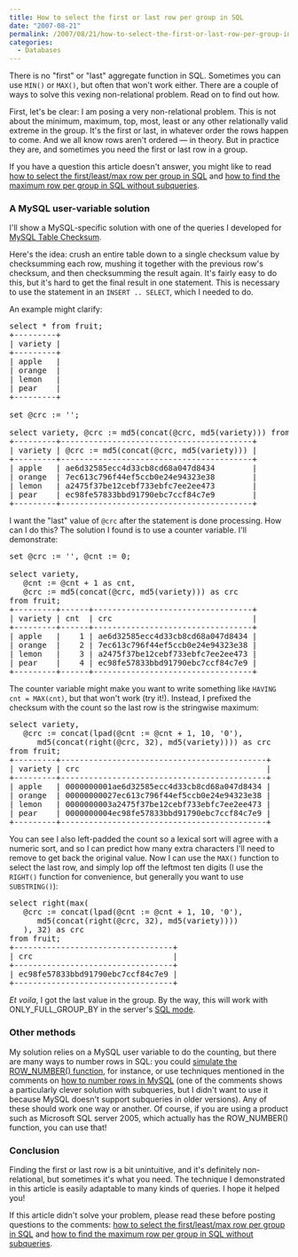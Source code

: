 ```yaml
---
title: How to select the first or last row per group in SQL
date: "2007-08-21"
permalink: /2007/08/21/how-to-select-the-first-or-last-row-per-group-in-sql/
categories:
  - Databases
---
```

There is no "first" or "last" aggregate function in SQL. Sometimes you can use `MIN()` or `MAX()`, but often that won't work either. There are a couple of ways to solve this vexing non-relational problem. Read on to find out how.

First, let's be clear: I am posing a very non-relational problem. This is not about the minimum, maximum, top, most, least or any other relationally valid extreme in the group. It's the first or last, in whatever order the rows happen to come. And we all know rows aren't ordered &#8212; in theory. But in practice they are, and sometimes you need the first or last row in a group.

If you have a question this article doesn't answer, you might like to read [how to select the first/least/max row per group in SQL][1] and [how to find the maximum row per group in SQL without subqueries][2].

### A MySQL user-variable solution

I'll show a MySQL-specific solution with one of the queries I developed for [MySQL Table Checksum][3].

Here's the idea: crush an entire table down to a single checksum value by checksumming each row, mushing it together with the previous row's checksum, and then checksumming the result again. It's fairly easy to do this, but it's hard to get the final result in one statement. This is necessary to use the statement in an `INSERT .. SELECT`, which I needed to do.

An example might clarify:

<pre>select * from fruit;
+---------+
| variety |
+---------+
| apple   | 
| orange  | 
| lemon   | 
| pear    | 
+---------+

set @crc := '';

select variety, @crc := md5(concat(@crc, md5(variety))) from fruit;
+---------+-----------------------------------------+
| variety | @crc := md5(concat(@crc, md5(variety))) |
+---------+-----------------------------------------+
| apple   | ae6d32585ecc4d33cb8cd68a047d8434        | 
| orange  | 7ec613c796f44ef5ccb0e24e94323e38        | 
| lemon   | a2475f37be12cebf733ebfc7ee2ee473        | 
| pear    | ec98fe57833bbd91790ebc7ccf84c7e9        | 
+---------+-----------------------------------------+</pre>

I want the "last" value of `@crc` after the statement is done processing. How can I do this? The solution I found is to use a counter variable. I'll demonstrate:

<pre>set @crc := '', @cnt := 0;

select variety,
   @cnt := @cnt + 1 as cnt,
   @crc := md5(concat(@crc, md5(variety))) as crc
from fruit;
+---------+------+----------------------------------+
| variety | cnt  | crc                              |
+---------+------+----------------------------------+
| apple   |    1 | ae6d32585ecc4d33cb8cd68a047d8434 | 
| orange  |    2 | 7ec613c796f44ef5ccb0e24e94323e38 | 
| lemon   |    3 | a2475f37be12cebf733ebfc7ee2ee473 | 
| pear    |    4 | ec98fe57833bbd91790ebc7ccf84c7e9 | 
+---------+------+----------------------------------+</pre>

The counter variable might make you want to write something like `HAVING cnt = MAX(cnt)`, but that won't work (try it!). Instead, I prefixed the checksum with the count so the last row is the stringwise maximum:

<pre>select variety,
   @crc := concat(lpad(@cnt := @cnt + 1, 10, '0'),
      md5(concat(right(@crc, 32), md5(variety)))) as crc
from fruit;
+---------+--------------------------------------------+
| variety | crc                                        |
+---------+--------------------------------------------+
| apple   | 0000000001ae6d32585ecc4d33cb8cd68a047d8434 | 
| orange  | 00000000027ec613c796f44ef5ccb0e24e94323e38 | 
| lemon   | 0000000003a2475f37be12cebf733ebfc7ee2ee473 | 
| pear    | 0000000004ec98fe57833bbd91790ebc7ccf84c7e9 | 
+---------+--------------------------------------------+
</pre>

You can see I also left-padded the count so a lexical sort will agree with a numeric sort, and so I can predict how many extra characters I'll need to remove to get back the original value. Now I can use the `MAX()` function to select the last row, and simply lop off the leftmost ten digits (I use the `RIGHT()` function for convenience, but generally you want to use `SUBSTRING()`):

<pre>select right(max(
   @crc := concat(lpad(@cnt := @cnt + 1, 10, '0'),
      md5(concat(right(@crc, 32), md5(variety))))
   ), 32) as crc
from fruit;
+----------------------------------+
| crc                              |
+----------------------------------+
| ec98fe57833bbd91790ebc7ccf84c7e9 | 
+----------------------------------+</pre>

*Et voila*, I got the last value in the group. By the way, this will work with ONLY\_FULL\_GROUP_BY in the server's [SQL mode][4].

### Other methods

My solution relies on a MySQL user variable to do the counting, but there are many ways to number rows in SQL: you could [simulate the ROW_NUMBER() function][5], for instance, or use techniques mentioned in the comments on [how to number rows in MySQL][6] (one of the comments shows a particularly clever solution with subqueries, but I didn't want to use it because MySQL doesn't support subqueries in older versions). Any of these should work one way or another. Of course, if you are using a product such as Microsoft SQL server 2005, which actually has the ROW_NUMBER() function, you can use that!

### Conclusion

Finding the first or last row is a bit unintuitive, and it's definitely non-relational, but sometimes it's what you need. The technique I demonstrated in this article is easily adaptable to many kinds of queries. I hope it helped you!

If this article didn't solve your problem, please read these before posting questions to the comments: [how to select the first/least/max row per group in SQL][1] and [how to find the maximum row per group in SQL without subqueries][2].

 [1]: /blog/2006/12/07/how-to-select-the-firstleastmax-row-per-group-in-sql/
 [2]: /blog/2007/03/14/how-to-find-the-max-row-per-group-in-sql-without-subqueries/
 [3]: http://code.google.com/p/maatkit
 [4]: http://dev.mysql.com/doc/refman/5.0/en/server-sql-mode.html
 [5]: /blog/2005/09/27/simulating-the-sql-row_number-function/
 [6]: /blog/2006/12/02/how-to-number-rows-in-mysql/
